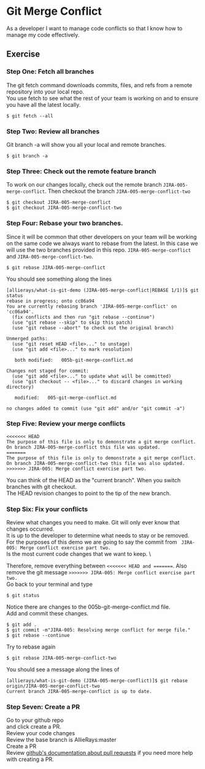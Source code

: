 # Git Merge Conflict

As a developer I want to manage code conflicts so that I know how to manage my code effectively.

## Exercise 

### Step One: Fetch all branches 
The git fetch command downloads commits, files, and refs from a remote repository into your local repo. \
You use fetch to see what the rest of your team is working on and to ensure you have all the latest locally. 
```
$ git fetch --all 
```

### Step Two: Review all branches 
Git branch -a will show you all your local and remote branches.
```
$ git branch -a
```

### Step Three: Check out the remote feature branch
To work on our changes locally, check out the remote branch `JIRA-005-merge-conflict`. Then checkout the branch `JIRA-005-merge-conflict-two`

```
$ git checkout JIRA-005-merge-conflict
$ git checkout JIRA-005-merge-conflict-two
```

### Step Four: Rebase your two branches. 
Since it will be common that other developers on your team will be working on the same code we always want to rebase from the latest. 
In this case we will use the two branches provided in this repo. `JIRA-005-merge-conflict` and `JIRA-005-merge-conflict-two`. 
```
$ git rebase JIRA-005-merge-conflict
```

You should see something along the lines
 
 ```
 [allierays/what-is-git-demo (JIRA-005-merge-conflict|REBASE 1/1)]$ git status
 rebase in progress; onto cc06a94
 You are currently rebasing branch 'JIRA-005-merge-conflict' on 'cc06a94'.
   (fix conflicts and then run "git rebase --continue")
   (use "git rebase --skip" to skip this patch)
   (use "git rebase --abort" to check out the original branch)
 
 Unmerged paths:
   (use "git reset HEAD <file>..." to unstage)
   (use "git add <file>..." to mark resolution)
 
 	both modified:   005b-git-merge-conflict.md
 
 Changes not staged for commit:
   (use "git add <file>..." to update what will be committed)
   (use "git checkout -- <file>..." to discard changes in working directory)
 
 	modified:   005-git-merge-conflict.md
 
 no changes added to commit (use "git add" and/or "git commit -a")
 
 ```

### Step Five: Review your merge conflicts 
```
<<<<<<< HEAD
The purpose of this file is only to demonstrate a git merge conflict. On branch JIRA-005-merge-conflict this file was updated.
=======
The purpose of this file is only to demonstrate a git merge conflict. On branch JIRA-005-merge-conflict-two this file was also updated.
>>>>>>> JIRA-005: Merge conflict exercise part two.

```
You can think of the HEAD as the "current branch". When you switch branches with git checkout. \
The HEAD revision changes to point to the tip of the new branch.

### Step Six: Fix your conflicts
Review what changes you need to make. Git will only ever know that changes occurred. \
It is up to the developer to determine what needs to stay or be removed. \
For the purposes of this demo we are going to say the commit from ` JIRA-005: Merge conflict exercise part two.` \
Is the most current code changes that we want to keep. \ 

Therefore, remove everything between `<<<<<<< HEAD and =======`.  Also remove the git message `>>>>>>> JIRA-005: Merge conflict exercise part two.` \
Go back to your terminal and type 
```
$ git status
```
Notice there are changes to the 005b-git-merge-conflict.md file.\
Add and commit these changes. 
```
$ git add . 
$ git commit -m"JIRA-005: Resolving merge conflict for merge file."
$ git rebase --continue
```

Try to rebase again 
```
$ git rebase JIRA-005-merge-conflict-two
```

You should see a message along the lines of 
```
[allierays/what-is-git-demo (JIRA-005-merge-conflict)]$ git rebase origin/JIRA-005-merge-conflict-two
Current branch JIRA-005-merge-conflict is up to date.   
```


### Step Seven: Create a PR
Go to your github repo \
and click create a PR. \
Review your code changes \
Review the base branch is AllieRays:master \
Create a PR \
Review [github's documentation about pull requests](https://help.github.com/en/github/collaborating-with-issues-and-pull-requests/creating-a-pull-request-from-a-fork) if you need more help with creating a PR.
